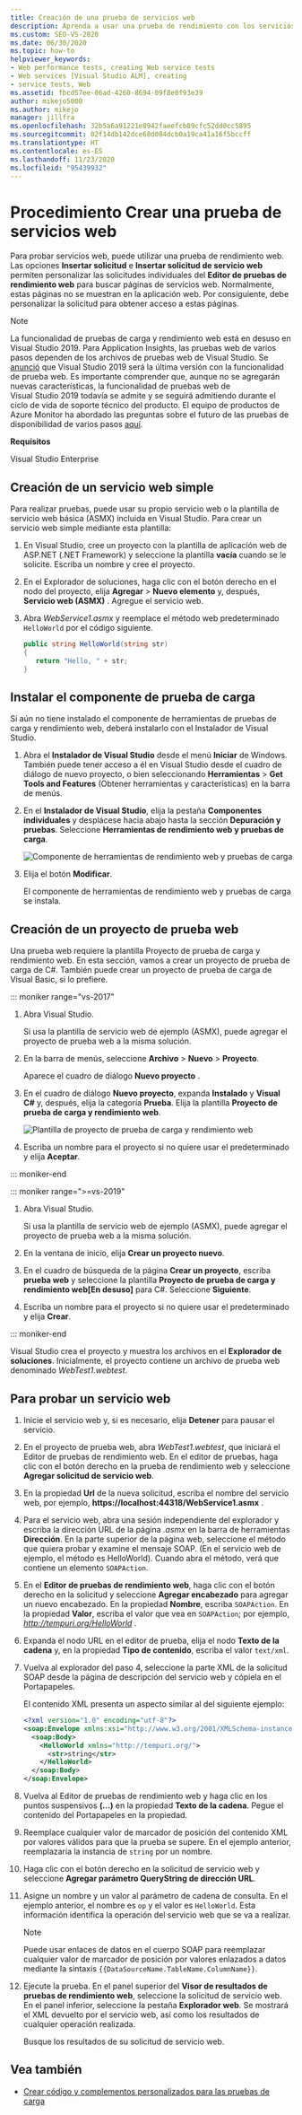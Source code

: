 ```yaml
---
title: Creación de una prueba de servicios web
description: Aprenda a usar una prueba de rendimiento con los servicios web y las solicitudes de personalización en el Editor de pruebas de rendimiento web para buscar páginas de servicio web.
ms.custom: SEO-VS-2020
ms.date: 06/30/2020
ms.topic: how-to
helpviewer_keywords:
- Web performance tests, creating Web service tests
- Web services [Visual Studio ALM], creating
- service tests, Web
ms.assetid: fbcd57ee-06ad-4260-8694-09f8e0f93e39
author: mikejo5000
ms.author: mikejo
manager: jillfra
ms.openlocfilehash: 32b5a6a91221e8942faeefcb89cfc52dd0cc5895
ms.sourcegitcommit: 02f14db142dce68d084dcb0a19ca41a16f5bccff
ms.translationtype: HT
ms.contentlocale: es-ES
ms.lasthandoff: 11/23/2020
ms.locfileid: "95439932"
---
```

# <a name="how-to-create-a-web-service-test"></a>Procedimiento Crear una prueba de servicios web

Para probar servicios web, puede utilizar una prueba de rendimiento web. Las opciones **Insertar solicitud** e **Insertar solicitud de servicio web** permiten personalizar las solicitudes individuales del **Editor de pruebas de rendimiento web** para buscar páginas de servicios web. Normalmente, estas páginas no se muestran en la aplicación web. Por consiguiente, debe personalizar la solicitud para obtener acceso a estas páginas.

>[!NOTE]
> La funcionalidad de pruebas de carga y rendimiento web está en desuso en Visual Studio 2019. Para Application Insights, las pruebas web de varios pasos dependen de los archivos de pruebas web de Visual Studio. Se [anunció](https://devblogs.microsoft.com/devops/cloud-based-load-testing-service-eol/) que Visual Studio 2019 será la última versión con la funcionalidad de prueba web. Es importante comprender que, aunque no se agregarán nuevas características, la funcionalidad de pruebas web de Visual Studio 2019 todavía se admite y se seguirá admitiendo durante el ciclo de vida de soporte técnico del producto. El equipo de productos de Azure Monitor ha abordado las preguntas sobre el futuro de las pruebas de disponibilidad de varios pasos [aquí](https://github.com/MicrosoftDocs/azure-docs/issues/26050#issuecomment-468814101).

**Requisitos**

Visual Studio Enterprise

## <a name="to-create-a-simple-web-service"></a>Creación de un servicio web simple

Para realizar pruebas, puede usar su propio servicio web o la plantilla de servicio web básica (ASMX) incluida en Visual Studio. Para crear un servicio web simple mediante esta plantilla:

1. En Visual Studio, cree un proyecto con la plantilla de aplicación web de ASP.NET (.NET Framework) y seleccione la plantilla **vacía** cuando se le solicite. Escriba un nombre y cree el proyecto.

1. En el Explorador de soluciones, haga clic con el botón derecho en el nodo del proyecto, elija **Agregar** > **Nuevo elemento** y, después, **Servicio web (ASMX)** . Agregue el servicio web.

1. Abra *WebService1.asmx* y reemplace el método web predeterminado `HelloWorld` por el código siguiente.

   ```csharp
   public string HelloWorld(string str)
   {
      return "Hello, " + str;
   }
   ```

## <a name="install-the-load-testing-component"></a>Instalar el componente de prueba de carga

Si aún no tiene instalado el componente de herramientas de pruebas de carga y rendimiento web, deberá instalarlo con el Instalador de Visual Studio.

1. Abra el **Instalador de Visual Studio** desde el menú **Iniciar** de Windows. También puede tener acceso a él en Visual Studio desde el cuadro de diálogo de nuevo proyecto, o bien seleccionando **Herramientas** > **Get Tools and Features** (Obtener herramientas y características) en la barra de menús.

1. En el **Instalador de Visual Studio**, elija la pestaña **Componentes individuales** y desplácese hacia abajo hasta la sección **Depuración y pruebas**. Seleccione **Herramientas de rendimiento web y pruebas de carga**.

   ![Componente de herramientas de rendimiento web y pruebas de carga](media/web-perf-load-testing-tools-component.png)

1. Elija el botón **Modificar**.

   El componente de herramientas de rendimiento web y pruebas de carga se instala.

## <a name="create-a-web-test-project"></a>Creación de un proyecto de prueba web

Una prueba web requiere la plantilla Proyecto de prueba de carga y rendimiento web. En esta sección, vamos a crear un proyecto de prueba de carga de C#. También puede crear un proyecto de prueba de carga de Visual Basic, si lo prefiere.

::: moniker range="vs-2017"

1. Abra Visual Studio.

   Si usa la plantilla de servicio web de ejemplo (ASMX), puede agregar el proyecto de prueba web a la misma solución.

2. En la barra de menús, seleccione **Archivo** > **Nuevo** > **Proyecto**.

   Aparece el cuadro de diálogo **Nuevo proyecto** .

3. En el cuadro de diálogo **Nuevo proyecto**, expanda **Instalado** y **Visual C#** y, después, elija la categoría **Prueba**. Elija la plantilla **Proyecto de prueba de carga y rendimiento web**.

   ![Plantilla de proyecto de prueba de carga y rendimiento web](media/web-perf-load-test-project-template.png)

4. Escriba un nombre para el proyecto si no quiere usar el predeterminado y elija **Aceptar**.

::: moniker-end

::: moniker range=">=vs-2019"

1. Abra Visual Studio.

   Si usa la plantilla de servicio web de ejemplo (ASMX), puede agregar el proyecto de prueba web a la misma solución.

2. En la ventana de inicio, elija **Crear un proyecto nuevo**.

3. En el cuadro de búsqueda de la página **Crear un proyecto**, escriba **prueba web** y seleccione la plantilla **Proyecto de prueba de carga y rendimiento web\[En desuso]** para C#. Seleccione **Siguiente**.

4. Escriba un nombre para el proyecto si no quiere usar el predeterminado y elija **Crear**.

::: moniker-end

   Visual Studio crea el proyecto y muestra los archivos en el **Explorador de soluciones**. Inicialmente, el proyecto contiene un archivo de prueba web denominado *WebTest1.webtest*.

## <a name="to-test-a-web-service"></a>Para probar un servicio web

1. Inicie el servicio web y, si es necesario, elija **Detener** para pausar el servicio.

1. En el proyecto de prueba web, abra *WebTest1.webtest*, que iniciará el Editor de pruebas de rendimiento web. En el editor de pruebas, haga clic con el botón derecho en la prueba de rendimiento web y seleccione **Agregar solicitud de servicio web**.

1. En la propiedad **Url** de la nueva solicitud, escriba el nombre del servicio web, por ejemplo, **https://localhost:44318/WebService1.asmx** .

1. Para el servicio web, abra una sesión independiente del explorador y escriba la dirección URL de la página *.asmx* en la barra de herramientas **Dirección**. En la parte superior de la página web, seleccione el método que quiera probar y examine el mensaje SOAP. (En el servicio web de ejemplo, el método es HelloWorld). Cuando abra el método, verá que contiene un elemento `SOAPAction`.

1. En el **Editor de pruebas de rendimiento web**, haga clic con el botón derecho en la solicitud y seleccione **Agregar encabezado** para agregar un nuevo encabezado. En la propiedad **Nombre**, escriba `SOAPAction`. En la propiedad **Valor**, escriba el valor que vea en `SOAPAction`; por ejemplo, *http://tempuri.org/HelloWorld* .

1. Expanda el nodo URL en el editor de prueba, elija el nodo **Texto de la cadena** y, en la propiedad **Tipo de contenido**, escriba el valor `text/xml`.

1. Vuelva al explorador del paso 4, seleccione la parte XML de la solicitud SOAP desde la página de descripción del servicio web y cópiela en el Portapapeles.

   El contenido XML presenta un aspecto similar al del siguiente ejemplo:

     ```xml
     <?xml version="1.0" encoding="utf-8"?>
     <soap:Envelope xmlns:xsi="http://www.w3.org/2001/XMLSchema-instance" xmlns:xsd="http://www.w3.org/2001/XMLSchema" xmlns:soap="http://schemas.xmlsoap.org/soap/envelope/">
       <soap:Body>
         <HelloWorld xmlns="http://tempuri.org/">
           <str>string</str>
         </HelloWorld>
       </soap:Body>
     </soap:Envelope>
     ```

1. Vuelva al Editor de pruebas de rendimiento web y haga clic en los puntos suspensivos **(…)** en la propiedad **Texto de la cadena**. Pegue el contenido del Portapapeles en la propiedad.

1. Reemplace cualquier valor de marcador de posición del contenido XML por valores válidos para que la prueba se supere. En el ejemplo anterior, reemplazaría la instancia de `string` por un nombre.

1. Haga clic con el botón derecho en la solicitud de servicio web y seleccione **Agregar parámetro QueryString de dirección URL**.

1. Asigne un nombre y un valor al parámetro de cadena de consulta. En el ejemplo anterior, el nombre es `op` y el valor es `HelloWorld`. Esta información identifica la operación del servicio web que se va a realizar.

    > [!NOTE]
    > Puede usar enlaces de datos en el cuerpo SOAP para reemplazar cualquier valor de marcador de posición por valores enlazados a datos mediante la sintaxis `{{DataSourceName.TableName.ColumnName}}`.

1. Ejecute la prueba. En el panel superior del **Visor de resultados de pruebas de rendimiento web**, seleccione la solicitud de servicio web. En el panel inferior, seleccione la pestaña **Explorador web**. Se mostrará el XML devuelto por el servicio web, así como los resultados de cualquier operación realizada.

   Busque los resultados de su solicitud de servicio web.

## <a name="see-also"></a>Vea también

- [Crear código y complementos personalizados para las pruebas de carga](../test/create-custom-code-and-plug-ins-for-load-tests.md)
